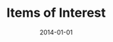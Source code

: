 ---
date: 2014-01-01
layout: year
title: "Items of Interest"
slug: "items-of-interest"
description: "Collecting amazing and interesting things on the web."
excerpt:
group: "navigation"
type: section

navigation:
    order: 2
home:
    order: 3
    omit_title:
    unlinked_title:
    button: View All Items
    class:
    slug_in_class:
    show: 3
    type: aside
    categories: items-of-interest
section:
    order: 1
    omit_title:
    unlinked_title:
    button:
    class: 
    include_slug: 
    show: 
    split: years
    type: aside
    categories:
footer:
    order:
    omit_title:
    unlinked_title:
---